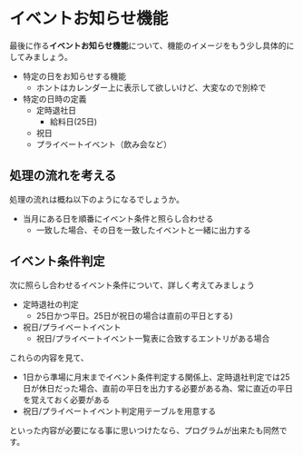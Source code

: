 # イベントお知らせ機能

最後に作る**イベントお知らせ機能**について、機能のイメージをもう少し具体的にしてみましょう。

- 特定の日をお知らせする機能
  - ホントはカレンダー上に表示して欲しいけど、大変なので別枠で
- 特定の日時の定義
  - 定時退社日
    - 給料日(25日)
  - 祝日
  - プライベートイベント（飲み会など）

## 処理の流れを考える

処理の流れは概ね以下のようになるでしょうか。

- 当月にある日を順番にイベント条件と照らし合わせる
  - 一致した場合、その日を一致したイベントと一緒に出力する

## イベント条件判定

次に照らし合わせるイベント条件について、詳しく考えてみましょう

- 定時退社の判定
  - 25日かつ平日。25日が祝日の場合は直前の平日とする)
- 祝日/プライベートイベント
  - 祝日/プライベートイベント一覧表に合致するエントリがある場合

これらの内容を見て、

- 1日から準場に月末までイベント条件判定する関係上、定時退社判定では25日が休日だった場合、直前の平日を出力する必要がある為、常に直近の平日を覚えておく必要がある
- 祝日/プライベートイベント判定用テーブルを用意する

といった内容が必要になる事に思いつけたなら、プログラムが出来たも同然です。